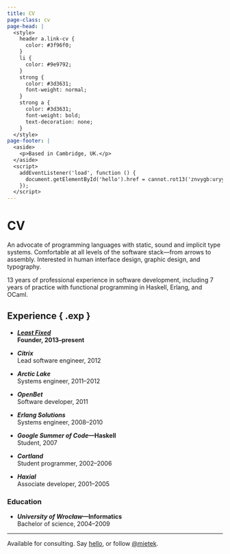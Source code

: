 ```yaml
---
title: CV
page-class: cv
page-head: |
  <style>
    header a.link-cv {
      color: #3f96f0;
    }
    li {
      color: #9e9792;
    }
    strong {
      color: #3d3631;
      font-weight: normal;
    }
    strong a {
      color: #3d3631;
      font-weight: bold;
      text-decoration: none;
    }
  </style>
page-footer: |
  <aside>
    <p>Based in Cambridge, UK.</p>
  </aside>
  <script>
    addEventListener('load', function () {
      document.getElementById('hello').href = cannot.rot13('znvygb:uryyb@zvrgrx.vb');
    });
  </script>
---
```



CV
==

An advocate of programming languages with static, sound and implicit type systems.  Comfortable at all levels of the software stack—from arrows to assembly.  Interested in human interface design, graphic design, and typography.

13 years of professional experience in software development, including 7 years of practice with functional programming in Haskell, Erlang, and OCaml.


Experience { .exp }
----------

-   **_[Least Fixed](https://leastfixed.com/)_**\
    **Founder, 2013–present**
    
-   **_Citrix_**\
    Lead software engineer, 2012

-   **_Arctic Lake_**\
    Systems engineer, 2011–2012

-   **_OpenBet_**\
    Software developer, 2011

-   **_Erlang Solutions_**\
    Systems engineer, 2008–2010

-   **_Google Summer of Code_—Haskell**\
    Student, 2007

-   **_Cortland_**\
    Student programmer, 2002–2006

-   **_Haxial_**\
    Associate developer, 2001–2005


### Education

-   **_University of Wrocław_—Informatics**\
    Bachelor of science, 2004–2009


---

Available for consulting.  Say <a href="" id="hello">hello</a>, or follow <a href="https://twitter.com/mietek">@mietek</a>.

